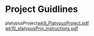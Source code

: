 # Project Guidlines
platypusProject[wk9_PlatypusProject.pdf](https://github.com/santanaBenavidez/platypusProject/files/8249436/wk9_PlatypusProject.pdf)
[wk10_platypusProj_instructions.pdf](https://github.com/santanaBenavidez/platypusProject/files/8249437/wk10_platypusProj_instructions.pdf)
